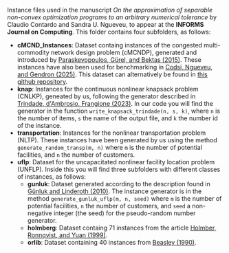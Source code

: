 Instance files used in the manuscript *On the approximation of separable non-convex optimization programs to an arbitrary numerical tolerance* by Claudio Contardo and Sandra U. Ngueveu, to appear at the **INFORMS Journal on Computing**.
This folder contains four subfolders, as follows:

- **cMCND_Instances**: Dataset containg instances of the congested multi-commodity network design problem (cMCNDP), generated and introduced by [Paraskevopoulos, Gürel, and Bektas (2015)](https://www.sciencedirect.com/science/article/pii/S1366554515001921). These instances have also been used for benchmarking in [Codsi, Ngueveu, and Gendron (2025)](https://link.springer.com/article/10.1007/s12532-024-00274-8). This dataset can alternatively be found in [this github repository](https://github.com/LICO-labs/cMCND-Computational-Results/tree/master/Data).
- **knap**: Instances for the continuous nonlinear knapsack problem (CNLKP), geneated by us, following the generator described in [Trindade, d'Ambrosio, Frangione (2023)](https://www.sciencedirect.com/science/article/pii/S0167637723001803). In our code you will find the generator in the function `write_knapsack_trindade(n, s, k)`, where `n` is the number of items, `s` the name of the output file, and `k` the number id of the instance.
- **transportation**: Instances for the nonlinear transportation problem (NLTP). These instances have been generated by us using the method `generate_random_transp(m, n)` where `m` is the number of potential facilities, and `n` the number of customers.
- **uflp**: Dataset for the uncapacitated nonlinear facility location problem (UNFLP). Inside this you will find three subfolders with different classes of instances, as follows:
    - **gunluk**: Dataset generated according to the description found in [Günluk and Linderoth (2010)](https://link.springer.com/article/10.1007/s10107-010-0360-z). The instance generator is in the method `generate_gunluk_uflp(m, n, seed)` where `m` is the number of potential facilities, `n` the number of customers, and `seed` a non-negative integer (the seed) for the pseudo-random number generator.
    - **holmberg**: Dataset containg 71 instances from the article [Holmber, Ronnqvist, and Yuan (1999)](https://www.sciencedirect.com/science/article/pii/S0377221798000083).
    - **orlib**: Dataset containing 40 instances from [Beasley (1990)](https://www.jstor.org/stable/2582903).